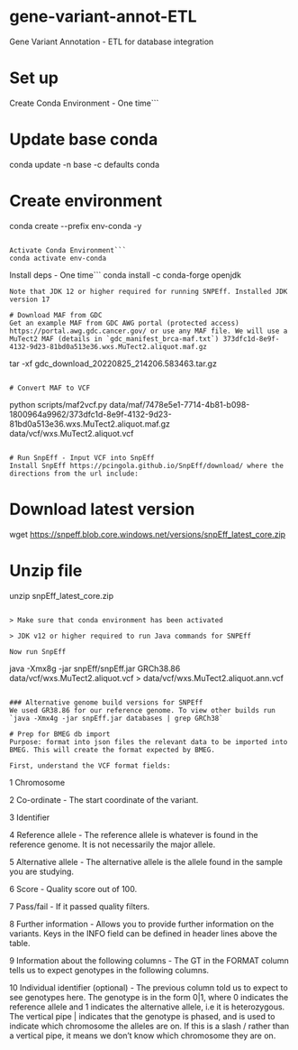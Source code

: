 # gene-variant-annot-ETL
Gene Variant Annotation - ETL for database integration

# Set up
Create Conda Environment - One time```
# Update base conda
conda update -n base -c defaults conda
# Create environment
conda create --prefix env-conda -y
```

Activate Conda Environment```
conda activate env-conda
```

Install deps - One time```
conda install -c conda-forge openjdk
```
Note that JDK 12 or higher required for running SNPEff. Installed JDK version 17

# Download MAF from GDC
Get an example MAF from GDC AWG portal (protected access) https://portal.awg.gdc.cancer.gov/ or use any MAF file. We will use a MuTect2 MAF (details in `gdc_manifest_brca-maf.txt`) 373dfc1d-8e9f-4132-9d23-81bd0a513e36.wxs.MuTect2.aliquot.maf.gz

```
tar -xf gdc_download_20220825_214206.583463.tar.gz
```

# Convert MAF to VCF
```
python scripts/maf2vcf.py data/maf/7478e5e1-7714-4b81-b098-1800964a9962/373dfc1d-8e9f-4132-9d23-81bd0a513e36.wxs.MuTect2.aliquot.maf.gz data/vcf/wxs.MuTect2.aliquot.vcf
```

# Run SnpEff - Input VCF into SnpEff
Install SnpEff https://pcingola.github.io/SnpEff/download/ where the directions from the url include:
```
# Download latest version
wget https://snpeff.blob.core.windows.net/versions/snpEff_latest_core.zip

# Unzip file
unzip snpEff_latest_core.zip
```

> Make sure that conda environment has been activated

> JDK v12 or higher required to run Java commands for SNPEff

Now run SnpEff
```
java -Xmx8g -jar snpEff/snpEff.jar GRCh38.86 data/vcf/wxs.MuTect2.aliquot.vcf > data/vcf/wxs.MuTect2.aliquot.ann.vcf
```

### Alternative genome build versions for SNPEff
We used GR38.86 for our reference genome. To view other builds run `java -Xmx4g -jar snpEff.jar databases | grep GRCh38`

# Prep for BMEG db import
Purpose: format into json files the relevant data to be imported into BMEG. This will create the format expected by BMEG.

First, understand the VCF format fields:
```
1 Chromosome

2 Co-ordinate - The start coordinate of the variant.

3 Identifier

4 Reference allele - The reference allele is whatever is found in the reference genome. It is not necessarily the major allele.

5 Alternative allele - The alternative allele is the allele found in the sample you are studying.

6 Score - Quality score out of 100.

7 Pass/fail - If it passed quality filters.

8 Further information - Allows you to provide further information on the variants. Keys in the INFO field can be defined in header lines above the table.

9 Information about the following columns - The GT in the FORMAT column tells us to expect genotypes in the following columns.

10 Individual identifier (optional) - The previous column told us to expect to see genotypes here. The genotype is in the form 0|1, where 0 indicates the reference allele and 1 indicates the alternative allele, i.e it is heterozygous. The vertical pipe | indicates that the genotype is phased, and is used to indicate which chromosome the alleles are on. If this is a slash / rather than a vertical pipe, it means we don’t know which chromosome they are on.
```
